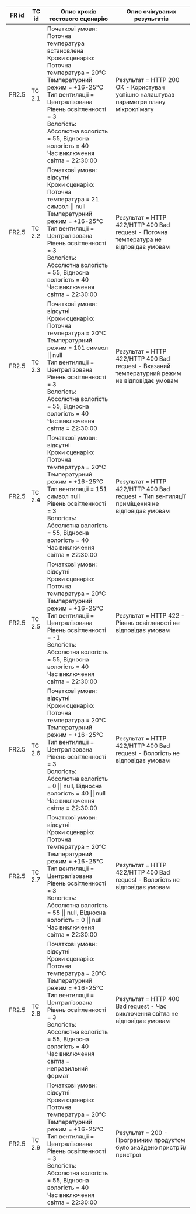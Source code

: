 |FR id|TC id|Опис кроків тестового сценарію|Опис очікуваних результатів|
|-----|-----|--------------------------------|-------------------------|
|FR2.5|TC 2.1|Початкові умови: Поточна температура встановлена<br>Кроки сценарію:<br>Поточна температура = 20°C<br>Температурний режим = +16-25°C<br>Тип вентиляції = Централізована<br>Рівень освітленності = 3<br>Вологість: Абсолютна вологість = 55, Відносна вологість = 40<br>Час виключення світла = 22:30:00<br>|Результат = HTTP 200 OK - Користувач успішно налаштував параметри плану мікроклімату|
|FR2.5|TC 2.2|Початкові умови: відсутні<br>Кроки сценарію:<br>Поточна температура = 21 символ \|\| null <br>Температурний режим = +16-25°C<br>Тип вентиляції = Централізована<br>Рівень освітленності = 3<br>Вологість: Абсолютна вологість = 55, Відносна вологість = 40<br>Час виключення світла = 22:30:00<br>|Результат = HTTP 422/HTTP 400 Bad request - Поточна температура не відповідає умовам|
|FR2.5|TC 2.3|Початкові умови: відсутні<br>Кроки сценарію:<br>Поточна температура = 20°C<br>Температурний режим = 101 символ \|\| null <br>Тип вентиляції = Централізована<br>Рівень освітленності = 3<br>Вологість: Абсолютна вологість = 55, Відносна вологість = 40<br>Час виключення світла = 22:30:00<br>|Результат = HTTP 422/HTTP 400 Bad request - Вказаний температурний режим не відповідає умовам|
|FR2.5|TC 2.4|Початкові умови: відсутні<br>Кроки сценарію:<br>Поточна температура = 20°C<br>Температурний режим = +16-25°C<br>Тип вентиляції = 151 символ  null <br>Рівень освітленності = 3<br>Вологість: Абсолютна вологість = 55, Відносна вологість = 40<br>Час виключення світла = 22:30:00<br>|Результат = HTTP 422/HTTP 400 Bad request - Тип вентиляції приміщення не відповідає умовам|
|FR2.5|TC 2.5|Початкові умови: відсутні<br>Кроки сценарію:<br>Поточна температура = 20°C<br>Температурний режим = +16-25°C<br>Тип вентиляції = Централізована<br>Рівень освітленності = -1<br>Вологість: Абсолютна вологість = 55, Відносна вологість = 40<br>Час виключення світла = 22:30:00<br>|Результат = HTTP 422 - Рівень освітленості не відповідає умовам|
|FR2.5|TC 2.6|Початкові умови: відсутні<br>Кроки сценарію:<br>Поточна температура = 20°C<br>Температурний режим = +16-25°C<br>Тип вентиляції = Централізована<br>Рівень освітленності = 3<br>Вологість: Абсолютна вологість = 0 \|\| null, Відносна вологість = 40 \|\| null<br>Час виключення світла = 22:30:00<br>|Результат = HTTP 422/HTTP 400 Bad request - Вологість не відповідає умовам|
|FR2.5|TC 2.7|Початкові умови: відсутні<br>Кроки сценарію:<br>Поточна температура = 20°C<br>Температурний режим = +16-25°C<br>Тип вентиляції = Централізована<br>Рівень освітленності = 3<br>Вологість: Абсолютна вологість = 55 \|\| null, Відносна вологість = 0 \|\| null<br>Час виключення світла = 22:30:00<br>|Результат = HTTP 422/HTTP 400 Bad request - Вологість не відповідає умовам|
|FR2.5|TC 2.8|Початкові умови: відсутні<br>Кроки сценарію:<br>Поточна температура = 20°C<br>Температурний режим = +16-25°C<br>Тип вентиляції = Централізована<br>Рівень освітленності = 3<br>Вологість: Абсолютна вологість = 55, Відносна вологість = 40<br>Час виключення світла = неправильний формат<br>|Результат = HTTP 400 Bad request - Час виключення світла не відповідає умовам|
|FR2.5|TC 2.9|Початкові умови: відсутні<br>Кроки сценарію:<br>Поточна температура = 20°C<br>Температурний режим = +16-25°C<br>Тип вентиляції = Централізована<br>Рівень освітленності = 3<br>Вологість: Абсолютна вологість = 55, Відносна вологість = 40<br>Час виключення світла = 22:30:00<br>|Результат = 200 - Програмним продуктом було знайдено пристрій/пристрої|
